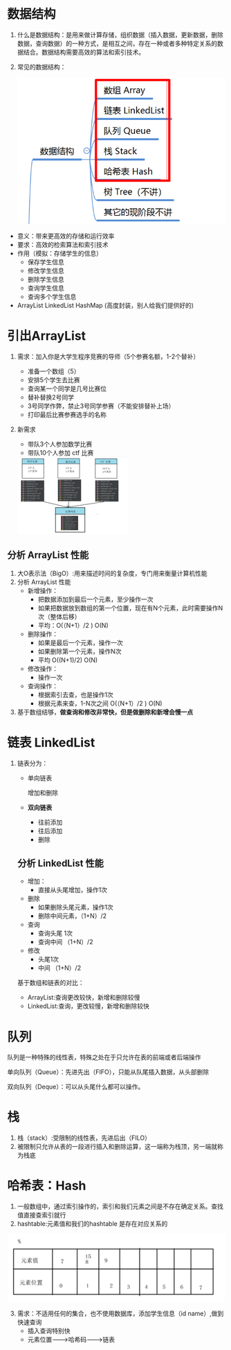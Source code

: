 # 数据结构

1. 什么是数据结构：是用来做计算存储，组织数据（插入数据，更新数据，删除数据，查询数据）的一种方式，是相互之间，存在一种或者多种特定关系的数据结合。数据结构需要高效的算法和索引技术。

2. 常见的数据结构：

   ![image-20220312131213376](../picture-master/static/image-20220312131213376.png)

- 意义：带来更高效的存储和运行效率
- 要求：高效的检索算法和索引技术
- 作用（模拟：存储学生的信息）
  - 保存学生信息
  - 修改学生信息
  - 删除学生信息
  - 查询学生信息
  - 查询多个学生信息
- ArrayList LinkedList HashMap (高度封装，别人给我们提供好的)



# 引出ArrayList

1. 需求：加入你是大学生程序竞赛的导师（5个参赛名额，1-2个替补）
   - 准备一个数组（5）
   - 安排5个学生去比赛
   - 查询某一个同学是几号比赛位
   - 替补替换2号同学
   - 3号同学作弊，禁止3号同学参赛（不能安排替补上场）
   - 打印最后比赛参赛选手的名称

2. 新需求

   - 带队3个人参加数学比赛
   - 带队10个人参加 ctf 比赛

   <img src="../picture-master/static/image-20220312140801808.png" alt="image-20220312140801808" style="zoom:25%;" />

## 分析 ArrayList 性能

1. 大O表示法（BigO）:用来描述时间的复杂度，专门用来衡量计算机性能
2. 分析 ArrayList 性能
   - 新增操作：
     - 把数据添加到最后一个元素，至少操作一次
     - 如果把数据放到数组的第一个位置，现在有N个元素，此时需要操作N次（整体后移）
     - 平均：O(（N+1）/2 )  O(N)
   - 删除操作：
     - 如果是最后一个元素，操作一次
     - 如果删除第一个元素，操作N次
     - 平均 O((N+1)/2) O(N)
   - 修改操作：
     - 操作一次
   - 查询操作：
     - 根据索引去查，也是操作1次
     - 根据元素来查，1-N次之间 O(（N+1）/2 )  O(N)
3. 基于数组结够，**做查询和修改非常快，但是做删除和新增会慢一点**

# 链表 LinkedList

1. 链表分为：

   - 单向链表

     增加和删除

   - **双向链表**

     - 往前添加
     - 往后添加
     - 删除

   ## 分析 LinkedList 性能

   - 增加：
     - 直接从头尾增加，操作1次
   - 删除
     - 如果删除头尾元素，操作1次
     - 删除中间元素，（1+N）/2
   - 查询
     - 查询头尾 1次
     - 查询中间 （1+N）/2
   - 修改
     - 头尾1次
     - 中间 （1+N）/2

   基于数组和链表的对比：

   - ArrayList:查询更改较快，新增和删除较慢
   - LinkedList:查询，更改较慢，新增和删除较快

# 队列

队列是一种特殊的线性表，特殊之处在于只允许在表的前端或者后端操作

单向队列（Queue）：先进先出（FIFO），只能从队尾插入数据，从头部删除

双向队列（Deque）：可以从头尾什么都可以操作。

# 栈

1. 栈（stack）:受限制的线性表，先进后出（FILO）
2. 被限制只允许从表的一段进行插入和删除运算，这一端称为栈顶，另一端就称为栈底

# 哈希表：Hash

1. 一般数组中，通过索引操作的，索引和我们元素之间是不存在确定关系。查找值直接查索引就行
2. hashtable:元素值和我们的hashtable 是存在对应关系的

![image-20220312164448665](../picture-master/static/image-20220312164448665.png)

3. 需求：不适用任何的集合，也不使用数据库，添加学生信息（id name）,做到快速查询
   - 插入查询特别快
   - 元素位置--->哈希码--->链表